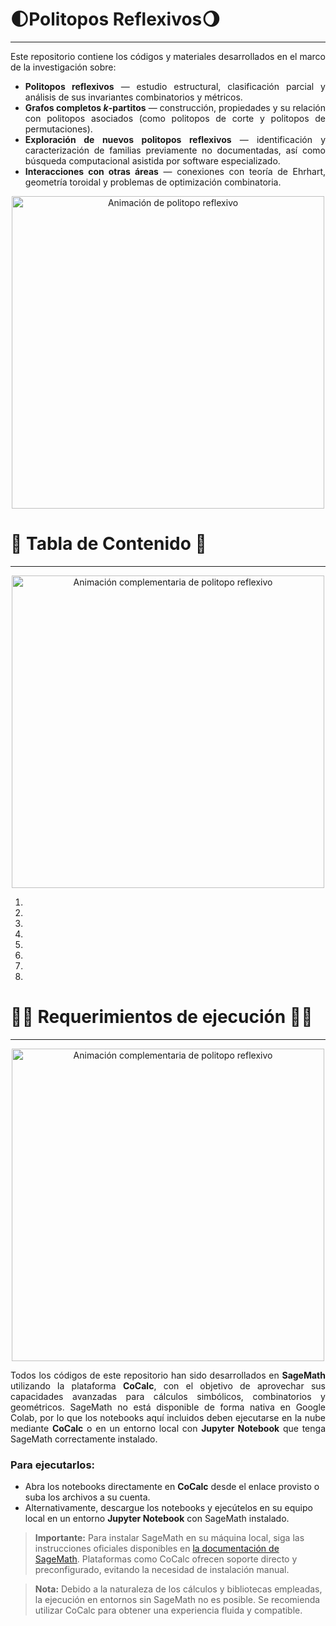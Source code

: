 # 🌓Politopos Reflexivos🌖
<span style="font-size: 24px;"></span>
_____________________________

<div align="justify">
Este repositorio contiene los códigos y materiales desarrollados en el marco de la investigación sobre:  
<ul>
  <li><strong>Politopos reflexivos</strong> — estudio estructural, clasificación parcial y análisis de sus invariantes combinatorios y métricos.</li>
  <li><strong>Grafos completos <em>k</em>-partitos</strong> — construcción, propiedades y su relación con politopos asociados (como politopos de corte y politopos de permutaciones).</li>
  <li><strong>Exploración de nuevos politopos reflexivos</strong> — identificación y caracterización de familias previamente no documentadas, así como búsqueda computacional asistida por software especializado.</li>
  <li><strong>Interacciones con otras áreas</strong> — conexiones con teoría de Ehrhart, geometría toroidal y problemas de optimización combinatoria.</li>
</ul>
</div>

<p align="center">
  <img src="https://i.pinimg.com/originals/90/c2/90/90c29060e3b60f94c38416d60dd8b0a4.gif" alt="Animación de politopo reflexivo" width="500">
</p>




# 🧾 Tabla de Contenido 📃
<span style="font-size: 24px;"></span>
_____________________________
<p align="center">
  <img src="https://64.media.tumblr.com/49a525474d7c15c05bebe01394f0a0be/tumblr_nm1zl5l9xn1qz4vjko1_540.gif" alt="Animación complementaria de politopo reflexivo" width="500">
</p>




1. [](#construccion-graficos)
2. [](#envolvente-convexa)
3. [](#triangulaciones-algoritmos)
4. [](#teoria-ehrhart-sagemath)
5. [](#topologia-algebraica)
6. [](#geometria-diferencial)
7. [](#funciones-zeta)
8. [](#Grafos-Politopos)



# 🥷🚨 Requerimientos de ejecución 🚨🥷
<span style="font-size: 24px;"></span>
____________________________________
<p align="center">
  <img src="https://i.gifer.com/embedded/download/4j3b.gif" alt="Animación complementaria de politopo reflexivo" width="500">
</p>




<div align="justify">
Todos los códigos de este repositorio han sido desarrollados en <strong>SageMath</strong> utilizando la plataforma <strong>CoCalc</strong>, con el objetivo de aprovechar sus capacidades avanzadas para cálculos simbólicos, combinatorios y geométricos.  
SageMath no está disponible de forma nativa en Google Colab, por lo que los notebooks aquí incluidos deben ejecutarse en la nube mediante <strong>CoCalc</strong> o en un entorno local con <strong>Jupyter Notebook</strong> que tenga SageMath correctamente instalado.
</div>

<h3>Para ejecutarlos:</h3>

<ul>
  <li>Abra los notebooks directamente en <strong>CoCalc</strong> desde el enlace provisto o suba los archivos a su cuenta.</li>
  <li>Alternativamente, descargue los notebooks y ejecútelos en su equipo local en un entorno <strong>Jupyter Notebook</strong> con SageMath instalado.</li>
</ul>

<blockquote>
  <strong>Importante:</strong> Para instalar SageMath en su máquina local, siga las instrucciones oficiales disponibles en <a href="https://doc.sagemath.org/">la documentación de SageMath</a>.  
  Plataformas como CoCalc ofrecen soporte directo y preconfigurado, evitando la necesidad de instalación manual.
</blockquote>

<blockquote>
  <strong>Nota:</strong> Debido a la naturaleza de los cálculos y bibliotecas empleadas, la ejecución en entornos sin SageMath no es posible.  
  Se recomienda utilizar CoCalc para obtener una experiencia fluida y compatible.
</blockquote>


